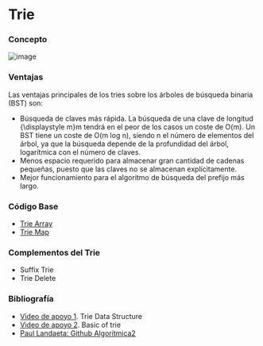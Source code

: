 # Trie
### Concepto 
![image](https://user-images.githubusercontent.com/90888080/193731752-b77461f4-54a5-4262-aea7-19a4702ba77d.png)

### Ventajas
Las ventajas principales de los tries sobre los árboles de búsqueda binaria (BST) son:

- Búsqueda de claves más rápida. La búsqueda de una clave de longitud {\displaystyle m}m tendrá en el peor de los casos un coste de O(m). Un BST tiene un coste de O(m log n), siendo n el número de elementos del árbol, ya que la búsqueda depende de la profundidad del árbol, logarítmica con el número de claves.
- Menos espacio requerido para almacenar gran cantidad de cadenas pequeñas, puesto que las claves no se almacenan explícitamente.
- Mejor funcionamiento para el algoritmo de búsqueda del prefijo más largo.

### Código Base
- [Trie Array](https://github.com/PabloAcker/Algoritmica/blob/main/Cap1%20Estructura%20de%20Datos/Trie/trieArray.cpp)
- [Trie Map](https://github.com/PabloAcker/Algoritmica/blob/main/Cap1%20Estructura%20de%20Datos/Trie/trieMap.cpp)

### Complementos del Trie
- Suffix Trie
- Trie Delete

### Bibliografía
- [Video de apoyo 1](https://www.youtube.com/watch?v=AXjmTQ8LEoI&t=1s). Trie Data Structure
- [Video de apoyo 2](https://www.youtube.com/watch?v=6PX6wqDQE20). Basic of trie
- [Paul Landaeta: Github Algorítmica2](https://github.com/PaulLandaeta/algoritmica2/tree/master/contenido/Estructura_de_datos/trie)
